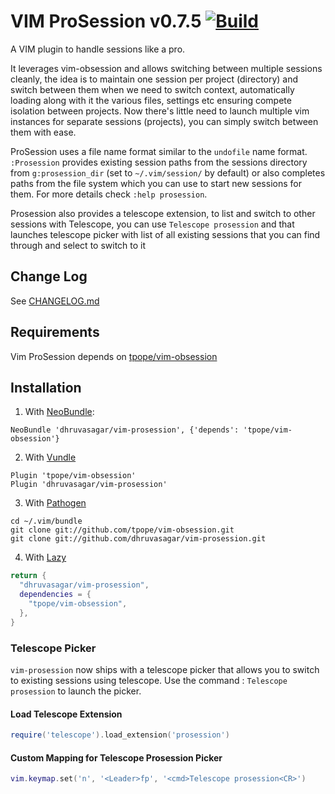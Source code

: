 # VIM ProSession v0.7.5 [![Build](https://github.com/dhruvasagar/vim-prosession/actions/workflows/ci.yml/badge.svg)](https://github.com/dhruvasagar/vim-prosession/actions/workflows/ci.yml)

A VIM plugin to handle sessions like a pro.

It leverages vim-obsession and allows switching between multiple sessions
cleanly, the idea is to maintain one session per project (directory) and
switch between them when we need to switch context, automatically loading
along with it the various files, settings etc ensuring compete isolation
between projects. Now there's little need to launch multiple vim instances for
separate sessions (projects), you can simply switch between them with ease.

ProSession uses a file name format similar to the `undofile` name format.
`:Prosession` provides existing session paths from the sessions directory from
`g:prosession_dir` (set to `~/.vim/session/` by default) or also completes
paths from the file system which you can use to start new sessions for them.
For more details check `:help prosession`.

Prosession also provides a telescope extension, to list and switch to other
sessions with Telescope, you can use `Telescope prosession` and that launches
telescope picker with list of all existing sessions that you can find through
and select to switch to it

## Change Log

See [CHANGELOG.md](https://github.com/dhruvasagar/vim-prosession/blob/master/CHANGELOG.md)

## Requirements

Vim ProSession depends on
[tpope/vim-obsession](https://github.com/tpope/vim-obsession)

## Installation

1. With [NeoBundle](https://github.com/Shougo/neobundle.vim):

```vim
NeoBundle 'dhruvasagar/vim-prosession', {'depends': 'tpope/vim-obsession'}
```

2. With [Vundle](https://github.com/gmarik/Vundle.vim)

```vim
Plugin 'tpope/vim-obsession'
Plugin 'dhruvasagar/vim-prosession'
```

3. With [Pathogen](https://github.com/tpope/vim-pathogen)

```
cd ~/.vim/bundle
git clone git://github.com/tpope/vim-obsession.git
git clone git://github.com/dhruvasagar/vim-prosession.git
```

4. With [Lazy](https://github.com/folke/lazy.nvim)

```lua
return {
  "dhruvasagar/vim-prosession",
  dependencies = {
    "tpope/vim-obsession",
  },
}
```

### Telescope Picker

`vim-prosession` now ships with a telescope picker that allows you to switch
to existing sessions using telescope. Use the command : `Telescope prosession`
to launch the picker.

#### Load Telescope Extension

```lua
require('telescope').load_extension('prosession')
```

#### Custom Mapping for Telescope Prosession Picker

```lua
vim.keymap.set('n', '<Leader>fp', '<cmd>Telescope prosession<CR>')
```
